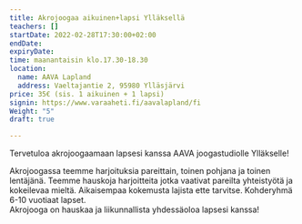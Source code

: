 ```yaml
---
title: Akrojoogaa aikuinen+lapsi Ylläksellä
teachers: []
startDate: 2022-02-28T17:30:00+02:00
endDate: 
expiryDate: 
time: maanantaisin klo.17.30-18.30
location:
  name: AAVA Lapland
  address: Vaeltajantie 2, 95980 Ylläsjärvi
price: 35€ (sis. 1 aikuinen + 1 lapsi)
signin: https://www.varaaheti.fi/aavalapland/fi
Weight: "5"
draft: true

---
```

Tervetuloa akrojoogaamaan lapsesi kanssa AAVA joogastudiolle Ylläkselle!

Akrojoogassa teemme harjoituksia pareittain, toinen pohjana ja toinen lentäjänä. Teemme hauskoja harjoitteita jotka vaativat pareilta yhteistyötä ja kokeilevaa mieltä. Aikaisempaa kokemusta lajista ette tarvitse. Kohderyhmä 6-10 vuotiaat lapset.  
Akrojooga on hauskaa ja liikunnallista yhdessäoloa lapsesi kanssa!